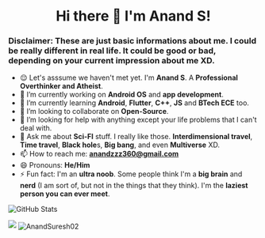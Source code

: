 <h1 align="center">Hi there 👋 I'm Anand S!</h1>

### Disclaimer: These are just basic informations about me. I could be really different in real life. It could be good or bad, depending on your current impression about me XD.

<!--
**AnandSuresh02/AnandSuresh02** is a ✨ _special_ ✨ repository because its `README.md` (this file) appears on your GitHub profile.

Here are some ideas to get you started:
-->
- 😌️ Let's asssume we haven't met yet. I'm **Anand S**. A **Professional Overthinker and Atheist**.
- 🔭 I’m currently working on **Android OS** and **app development**.
- 🌱 I’m currently learning **Android**, **Flutter**, **C++**, **JS** and **BTech ECE** too.
- 👯 I’m looking to collaborate on **Open-Source**.
- 🤔 I’m looking for help with anything except your life problems that I can't deal with.
- 💬 Ask me about **Sci-FI** stuff. I really like those. **Interdimensional travel**, **Time travel**, **Black hole**s, **Big bang**, and even **Multiverse** XD.
- 📫 How to reach me: **anandzzz360@gmail.com**
- 😄 Pronouns: **He/Him**
- ⚡ Fun fact: I'm an **ultra noob**. Some people think I'm a **big brain** and **nerd** (I am sort of, but not in the things that they think). I'm the **laziest person you can ever meet**.

![GitHub Stats](https://github-readme-stats.vercel.app/api?username=AnandSuresh02&show_icons=true&theme=dark)

<img src="https://github-readme-stats.vercel.app/api/top-langs?username=AnandSuresh02&theme=dark&layout=compact"/>

<img align="center" src="https://github-readme-streak-stats.herokuapp.com/?user=AnandSuresh02&theme=dark" alt="AnandSuresh02"/>
